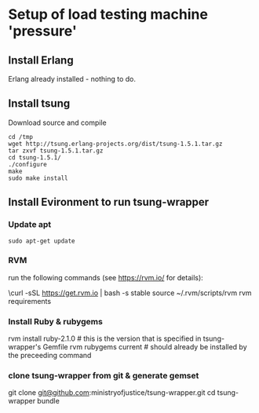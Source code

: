 
# Setup of load testing machine 'pressure'



## Install Erlang

Erlang already installed - nothing to do.


## Install tsung

Download source and compile

    cd /tmp
    wget http://tsung.erlang-projects.org/dist/tsung-1.5.1.tar.gz
    tar zxvf tsung-1.5.1.tar.gz
    cd tsung-1.5.1/
    ./configure
    make 
    sudo make install

##


## Install Evironment to run tsung-wrapper

### Update apt

    sudo apt-get update


### RVM

run the following commands (see https://rvm.io/ for details):

  \curl -sSL https://get.rvm.io | bash -s stable
  source ~/.rvm/scripts/rvm
  rvm requirements




### Install Ruby & rubygems

  rvm install ruby-2.1.0   # this is the version that is specified in tsung-wrapper's Gemfile
  rvm rubygems current     # should already be installed by the preceeding command


### clone tsung-wrapper from git & generate gemset

  git clone git@github.com:ministryofjustice/tsung-wrapper.git
  cd tsung-wrapper
  bundle
